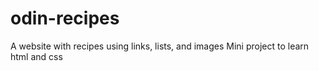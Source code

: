 # odin-recipes
A website with recipes using links, lists, and images 
Mini project to learn html and css
